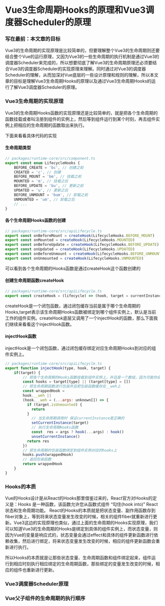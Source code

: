 # Vue3生命周期Hooks的原理和Vue3调度器Scheduler的原理 
### 写在最前：本文章的目标
Vue3的生命周期的实现原理是比较简单的，但要理解整个Vue3的生命周期则还要结合整个Vue的运行原理，又因为Vue3的一些生命周期的执行机制是通过Vue3的调度器Scheduler来完成的，所以想要彻底了解Vue3的生命周期原理还必须要结合Vue3的调度器Scheduler的实现原理来理解。同时通过对Vue3的调度器Scheduler的理解，从而加深对Vue底层的一些设计原理和规则的理解，所以本文章的目标是理解Vue3生命周期Hooks的原理以及通过Vue3生命周期Hooks的运行了解Vue3调度器Scheduler的原理。

### Vue3生命周期的实现原理
Vue3的生命周期Hooks函数的实现原理还是比较简单的，就是把各个生命周期的函数挂载或者叫注册到组件的实例上，然后等到组件运行到某个时刻，再去组件实例上把相应的生命周期的函数取出来执行。

下面来看看具体代码的实现

#### 生命周期类型

```javascript
// packages/runtime-core/src/component.ts
export const enum LifecycleHooks {
    BEFORE_CREATE = 'bc', // 创建之前
    CREATED = 'c', // 创建
    BEFORE_MOUNT = 'bm', // 挂载之前
    MOUNTED = 'm', // 挂载之后
    BEFORE_UPDATE = 'bu', // 更新之前
    UPDATED = 'u', // 更新之后
    BEFORE_UNMOUNT = 'bum', // 卸载之前
    UNMOUNTED = 'um', // 卸载之后
	// ...
}
```

#### 各个生命周期Hooks函数的创建

```javascript
// packages/runtime-core/src/apiLifecycle.ts
export const onBeforeMount = createHook(LifecycleHooks.BEFORE_MOUNT)
export const onMounted = createHook(LifecycleHooks.MOUNTED)
export const onBeforeUpdate = createHook(LifecycleHooks.BEFORE_UPDATE)
export const onUpdated = createHook(LifecycleHooks.UPDATED)
export const onBeforeUnmount = createHook(LifecycleHooks.BEFORE_UNMOUNT)
export const onUnmounted = createHook(LifecycleHooks.UNMOUNTED)
```

可以看到各个生命周期的Hooks函数是通过createHook这个函数创建的

#### 创建生命周期函数createHook

```javascript
// packages/runtime-core/src/apiLifecycle.ts
export const createHook = (lifecycle) => (hook, target = currentInstance) => injectHook(lifecycle, hook, target)
```

createHook是一个闭包函数，通过闭包缓存当前是属于哪个生命周期的Hooks,target表示该生命周期Hooks函数被绑定到哪个组件实例上，默认是当前工作的组件实例。createHook底层又调用了一个injectHook的函数，那么下面我们继续来看看这个injectHook函数。

#### injectHook函数

injectHook是一个闭包函数，通过闭包缓存绑定对应生命周期Hooks到对应的组件实例上。

```javascript
// packages/runtime-core/src/apiLifecycle.ts
export function injectHook(type, hook, target) {
    if(target) {
        // 把各个生命周期的Hooks函数挂载到组件实例上，并且是一个数组，因为可能你会多次调用同一个组件的同一个生命周期函数
        const hooks = target[type] || (target[type] = [])
        // 把生命周期函数进行包装并且把包装函数缓存在__weh上
        const wrappedHook =
        hook.__weh ||
        (hook.__weh = (...args: unknown[]) => {
          if (target.isUnmounted) {
            return
          }
            // 当生命周期调用时 保证currentInstance是正确的
            setCurrentInstance(target)
            // 执行生命周期Hooks函数
            const  res = args ? hook(...args) : hook()
            unsetCurrentInstance()
          return res
        })
        // 把生命周期的包装函数绑定到组件实例对应的hooks上
        hooks.push(wrappedHook)
        // 返回包装函数
        return wrappedHook
    }
}
```
### Hooks的本质
Vue的Hooks设计是从React的Hooks那里借鉴过来的，React官方对Hooks的定义是：Hooks 是一种函数，该函数允许您从函数式组件 “勾住(hook into)” React 状态和生命周期功能。
React的Hooks的本质就是把状态变量、副作用函数存到fiber对象上，等到将来状态变量发生改变的时候，相关的组件fiber就重新进行更新。Vue3这边的实现原理也类似，通过上面的生命周期的Hooks实现原理，我们可以知道Vue3的生命周期的Hooks是绑定到具体的组件实例上，而状态变量，则因为Vue的变量是响应式的，状态变量会通过effect和具体的组件更新函数进行依赖收集，然后进行绑定，将来状态变量发生改变的时候，相应的组件更新函数会重新进行执行。

所以Hooks的本质就是让那些状态变量、生命周期函数和组件绑定起来，组件运行到相应时刻执行相应绑定的生命周期函数，那些绑定的变量发生改变的时候，相应的组件也重新进行更新。

### Vue3调度器Scheduler原理 


### Vue父子组件的生命周期的执行顺序


